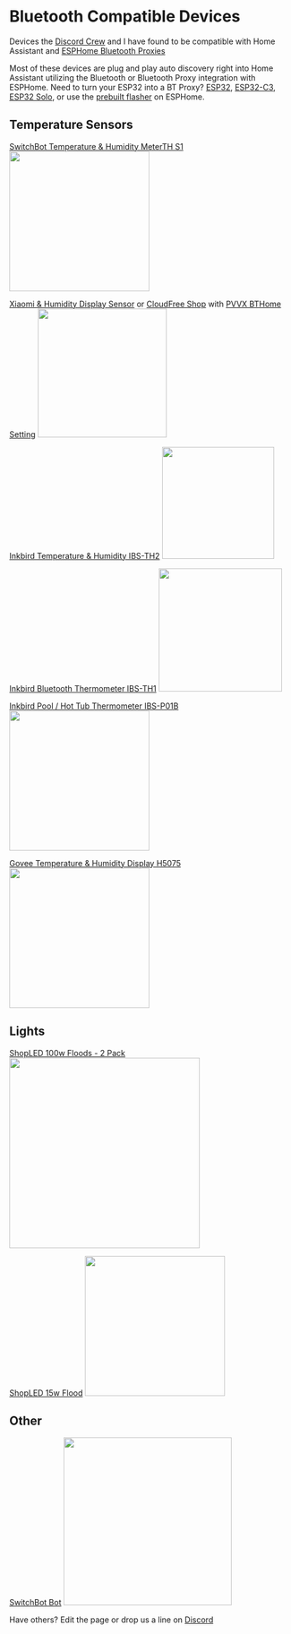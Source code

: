 # Bluetooth Compatible Devices

Devices the [Discord Crew](https://discord.digiblur.com) and I have found to be compatible with Home Assistant and [ESPHome Bluetooth Proxies](/2022/09/07/home-assistant-esphome-bluetooth-proxy-how-to)  

Most of these devices are plug and play auto discovery right into Home Assistant utilizing the Bluetooth or Bluetooth Proxy integration with ESPHome.  Need to turn your ESP32 into a BT Proxy?  [ESP32](/wiki/ha/esphome-bluetooth-proxy-esp32), [ESP32-C3](/wiki/ha/esphome-bluetooth-proxy-esp32c3), [ESP32 Solo](/wiki/ha/esphome-bluetooth-proxy-esp32solo), or use the [prebuilt flasher](https://esphome.github.io/bluetooth-proxies/) on ESPHome. 

## Temperature Sensors

[SwitchBot Temperature & Humidity MeterTH S1](https://amzn.to/3Dlu6qi)
<img src="/img/devices/switchbot-meter-th-s1.webp" width="250" />

[Xiaomi & Humidity Display Sensor](https://s.click.aliexpress.com/e/_AUojlM) or [CloudFree Shop](https://cloudfree.shop/product/xiaomi-mijia-bluetooth-temperature-and-humidity-sensor/?ref=digiblur) with [PVVX BTHome Setting](https://github.com/pvvx/ATC_MiThermometer)
<img src="/img/devices/xiaomi_lywsd03mmc.webp" width="230" />

[Inkbird Temperature & Humidity IBS-TH2](https://amzn.to/3D3lqWY)
<img src="/img/devices/inkbird-ibs-th2.webp" width="200" />

[Inkbird Bluetooth Thermometer IBS-TH1](https://amzn.to/3zP6RUX)
<img src="/img/devices/inkbird-ibs-th1.webp" width="220" />

[Inkbird Pool / Hot Tub Thermometer IBS-P01B](https://amzn.to/3TO8xWB)
<img src="/img/devices/inkbird-ibs-p01b.webp" width="250" />

[Govee Temperature & Humidity Display H5075](https://amzn.to/3DiPPPK)
<img src="/img/devices/govee_h5075.webp" width="250" />

## Lights

[ShopLED 100w Floods - 2 Pack](https://amzn.to/3Wg2lYO)
<img src="/img/devices/shopled_ble_flood_100w.webp" width="340" />

[ShopLED 15w Flood](https://amzn.to/3sI2Ux4)
<img src="/img/devices/shopled_ble_flood_15w.webp" width="250" />

## Other

[SwitchBot Bot](https://amzn.to/3fdNiP1)
<img src="/img/devices/switchbot-bot-977904.webp" width="300" />

Have others?  Edit the page or drop us a line on [Discord](https://discord.digiblur.com)